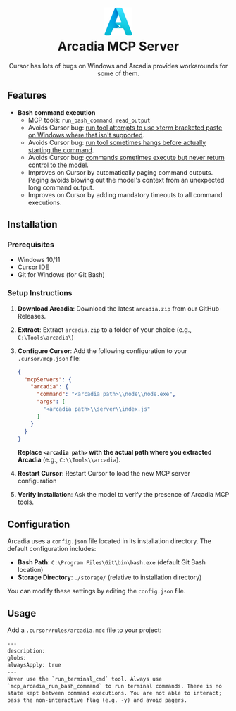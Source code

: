<h1 align="center"><img src="icon_256.png" width=64><br>Arcadia MCP Server</h1>

<p align="center">Cursor has lots of bugs on Windows and Arcadia provides workarounds for some of them.</p>

## Features

- **Bash command execution**
  - MCP tools: `run_bash_command`, `read_output`
  - Avoids Cursor bug: [run tool attempts to use xterm bracketed paste on Windows where that isn't supported](https://forum.cursor.com/t/run-terminal-cmd-tool-adds-incorrect-bracketed-paste-markers-2728/52558).
  - Avoids Cursor bug: [run tool sometimes hangs before actually starting the command](https://forum.cursor.com/t/cursor-agent-mode-when-running-terminal-commands-often-hangs-up-the-terminal-requiring-a-click-to-pop-it-out-in-order-to-continue-commands/59969/11).
  - Avoids Cursor bug: [commands sometimes execute but never return control to the model](https://forum.cursor.com/t/run-command-is-hanging/38904).
  - Improves on Cursor by automatically paging command outputs. Paging avoids blowing out the model's context from an unexpected long command output.
  - Improves on Cursor by adding mandatory timeouts to all command executions.

## Installation

### Prerequisites

- Windows 10/11
- Cursor IDE
- Git for Windows (for Git Bash)

### Setup Instructions

1. **Download Arcadia**: Download the latest `arcadia.zip` from our GitHub Releases.

2. **Extract**: Extract `arcadia.zip` to a folder of your choice (e.g., `C:\Tools\arcadia\`)

3. **Configure Cursor**: Add the following configuration to your `.cursor/mcp.json` file:

    ```json
    {
      "mcpServers": {
        "arcadia": {
          "command": "<arcadia path>\\node\\node.exe",
          "args": [
            "<arcadia path>\\server\\index.js"
          ]
        }
      }
    }
    ```

    **Replace `<arcadia path>` with the actual path where you extracted Arcadia** (e.g., `C:\\Tools\\arcadia`).

4. **Restart Cursor**: Restart Cursor to load the new MCP server configuration

5. **Verify Installation**: Ask the model to verify the presence of Arcadia MCP tools.

## Configuration

Arcadia uses a `config.json` file located in its installation directory. The default configuration includes:

- **Bash Path**: `C:\Program Files\Git\bin\bash.exe` (default Git Bash location)
- **Storage Directory**: `./storage/` (relative to installation directory)

You can modify these settings by editing the `config.json` file.

## Usage

Add a `.cursor/rules/arcadia.mdc` file to your project:

```
---
description: 
globs: 
alwaysApply: true
---
Never use the `run_terminal_cmd` tool. Always use `mcp_arcadia_run_bash_command` to run terminal commands. There is no state kept between command executions. You are not able to interact; pass the non-interactive flag (e.g. -y) and avoid pagers.
```
